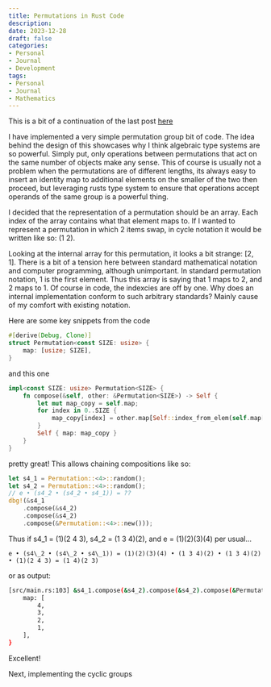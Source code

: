 ```yaml
---
title: Permutations in Rust Code 
description: 
date: 2023-12-28
draft: false
categories:
- Personal
- Journal
- Development
tags:
- Personal
- Journal
- Mathematics
---
```


This is a bit of a continuation of the last post [here](/2023-12-26-minimal-representations.md)

I have implemented a very simple permutation group bit of code. The idea behind the design of this showcases why I think algebraic type systems are so powerful. Simply put, only operations between permutations that act on the same number of objects make any sense. This of course is usually not a problem when the permutations are of different lengths, its always easy to insert an identity map to additional elements on the smaller of the two then proceed, but leveraging rusts type system to ensure that operations accept operands of the same group is a powerful thing.

I decided that the representation of a permutation should be an array. Each index of the array contains what that element maps to. If I wanted to represent a permutation in which 2 items swap, in cycle notation it would be written like so: (1 2).

Looking at the internal array for this permutation, it looks a bit strange: [2, 1]. There is a bit of a tension here between standard mathematical notation and computer programming, although unimportant. In standard permutation notation, 1 is the first element. Thus this array is saying that 1 maps to 2, and 2 maps to 1. Of course in code, the indexcies are off by one. Why does an internal implementation conform to such arbitrary standards? Mainly cause of my comfort with existing notation.

Here are some key snippets from the code

```rust
#[derive(Debug, Clone)]
struct Permutation<const SIZE: usize> {
    map: [usize; SIZE],
}
```

and this one

```rust
impl<const SIZE: usize> Permutation<SIZE> {
    fn compose(&self, other: &Permutation<SIZE>) -> Self {
        let mut map_copy = self.map;
        for index in 0..SIZE {
            map_copy[index] = other.map[Self::index_from_elem(self.map[index])];
        }
        Self { map: map_copy }
    }
}
```

pretty great! This allows chaining compositions like so:

```rust
let s4_1 = Permutation::<4>::random();
let s4_2 = Permutation::<4>::random();
// e • (s4_2 • (s4_2 • s4_1)) = ??
dbg!(&s4_1
    .compose(&s4_2)
    .compose(&s4_2)
    .compose(&Permutation::<4>::new()));
```

Thus if s4\_1 = (1)(2 4 3), s4\_2 = (1 3 4)(2), and e = (1)(2)(3)(4) per usual...

```e • (s4\_2 • (s4\_2 • s4\_1)) = (1)(2)(3)(4) • (1 3 4)(2) • (1 3 4)(2) • (1)(2 4 3) = (1 4)(2 3)```

or as output:

```bash
[src/main.rs:103] &s4_1.compose(&s4_2).compose(&s4_2).compose(&Permutation::<4>::new()) = Permutation {
    map: [
        4,
        3,
        2,
        1,
    ],
}
```

Excellent!

Next, implementing the cyclic groups
